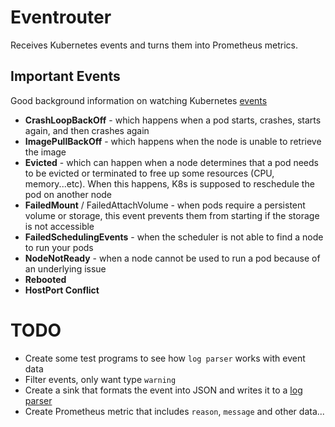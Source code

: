 # Eventrouter

Receives Kubernetes events and turns them into Prometheus metrics.

## Important Events

Good background information on watching Kubernetes [events](https://isitobservable.io/observability/kubernetes/how-to-collect-kubernetes-events)

* **CrashLoopBackOff** - which happens when a pod starts, crashes, starts again, and then crashes again
* **ImagePullBackOff** - which happens when the node is unable to retrieve the image
* **Evicted** - which can happen when a node determines that a pod needs to be evicted or terminated to free up some resources (CPU, memory...etc). When this happens, K8s is supposed to reschedule the pod on another node
* **FailedMount** / FailedAttachVolume - when pods require a persistent volume or storage, this event prevents them from starting if the storage is not accessible
* **FailedSchedulingEvents** - when the scheduler is not able to find a node to run your pods
* **NodeNotReady** - when a node cannot be used to run a pod because of an underlying issue
* **Rebooted**
* **HostPort Conflict**

# TODO

* Create some test programs to see how `log parser` works with event data
* Filter events, only want type `warning`
* Create a sink that formats the event into JSON and writes it to a [log parser](https://github.com/coroot/logparser)
* Create Prometheus metric that includes `reason`, `message` and other data...